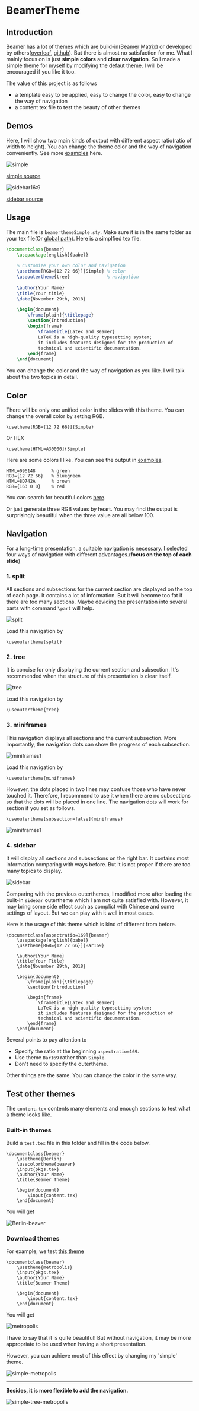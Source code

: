 # BeamerTheme

## Introduction

Beamer has a lot of themes which are build-in([Beamer Matrix](https://hartwork.org/beamer-theme-matrix/)) or developed by others([overleaf](https://www.overleaf.com/gallery/tagged/presentation), [github](https://github.com/martinbjeldbak/ultimate-beamer-theme-list)). But there is almost no satisfaction for me. What I mainly focus on is just **simple colors** and **clear navigation**. So I made a simple theme for myself by modifying the defaut theme. I will be encouraged if you like it too.

The value of this project is as follows

- a template easy to be applied, easy to change the color, easy to change the way of navigation
- a content tex file to test the beauty of other themes

## Demos

Here, I will show two main kinds of output with different aspect ratio(ratio of width to height). You can change the theme color and the way of navigation conveniently. See more [examples](examples) here.

![simple](imgs/simple_bluegreen.jpg)

[simple source](simple.tex)

![sidebar16:9](imgs/bar169_red.jpg)

[sidebar source](bar169.tex)

## Usage

The main file is `beamerthemeSimple.sty`. Make sure it is in the same folder as your tex file(Or [global path](https://tex.stackexchange.com/questions/1137/where-do-i-place-my-own-sty-or-cls-files-to-make-them-available-to-all-my-te/214080)). Here is a simplfied tex file.

```latex
\documentclass{beamer}
    \usepackage[english]{babel}
    
    % customize your own color and navigation
    \usetheme[RGB={12 72 66}]{Simple} % color
    \useoutertheme{tree}              % navigation
    
    \author{Your Name}
    \title{Your title}
    \date{November 29th, 2018}

    \begin{document}
        \frame[plain]{\titlepage}
        \section{Introduction}
        \begin{frame}
            \frametitle{Latex and Beamer}
            LaTeX is a high-quality typesetting system; 
            it includes features designed for the production of 
            technical and scientific documentation.
        \end{frame}
    \end{document}
```

You can change the color and the way of navigation as you like. I will talk about the two topics in detail.

## Color

There will be only one unified color in the slides with this theme. You can change the overall color by setting RGB.

```
\usetheme[RGB={12 72 66}]{Simple}
```

Or HEX

```
\usetheme[HTML=A30000]{Simple}
```

Here are some colors I like. You can see the output in [examples](examples).

```
HTML=096148      % green
RGB={12 72 66}   % bluegreen
HTML=8D742A      % brown
RGB={163 0 0}    % red
```
You can search for beautiful colors [here](http://nipponcolors.com). 

Or just generate three RGB values by heart. You may find the output is surprisingly beautiful when the three value are all below 100.


## Navigation

For a long-time presentation, a suitable navigation is necessary. I selected four ways of navigation with different advantages.(**focus on the top of each slide**)

### 1. split

All sections and subsections for the current section are displayed on the top of each page. It contains a lot of information. But it will become too fat if there are too many sections. Maybe deviding the presentation into several parts with command `\part` will help.

![split](imgs/split.PNG)

Load this navigation by

```
\useoutertheme{split}
```

### 2. tree

It is concise for only displaying the current section and subsection. It's recommended when the structure of this presentation is clear itself.

![tree](imgs/tree.PNG)

Load this navigation by

```
\useoutertheme{tree}
```

### 3. miniframes

This navigation displays all sections and the current subsection. More importantly, the navigation dots can show the progress of each subsection.

![miniframes1](imgs/miniframes1.PNG)

Load this navigation by

```
\useoutertheme{miniframes}
```

However, the dots placed in two lines may confuse those who have never touched it. Therefore, I recommend to use it when there are no subsections so that the dots will be placed in one line. The navigation dots will work for section if you set as follows.

```
\useoutertheme[subsection=false]{miniframes}
```

![miniframes1](imgs/miniframes2.PNG)


### 4. sidebar

It will display all sections and subsections on the right bar. It contains most information comparing with ways before. But it is not proper if there are too many topics to display.

![sidebar](imgs/sidebar.PNG)

Comparing with the previous outerthemes, I modified more after loading the built-in `sidebar` outertheme which I am not quite satisfied with. However, it may bring some side effect such as complict with Chinese and some settings of layout. But we can play with it well in most cases.

Here is the usage of this theme which is kind of different from before.

```
\documentclass[aspectratio=169]{beamer}
    \usepackage[english]{babel}
    \usetheme[RGB={12 72 66}]{Bar169}

    \author{Your Name}
    \title{Your Title}
    \date{November 29th, 2018}

    \begin{document}
        \frame[plain]{\titlepage}
        \section{Introduction}
        
        \begin{frame}
            \frametitle{Latex and Beamer}
            LaTeX is a high-quality typesetting system; 
            it includes features designed for the production of 
            technical and scientific documentation.
        \end{frame}
    \end{document}
```

Several points to pay attention to

- Specify the ratio at the beginning `aspectratio=169`.
- Use theme `Bar169` rather than `Simple`.
- Don't need to specify the outertheme.

Other things are the same. You can change the color in the same way.

## Test other themes

The `content.tex` contents many elements and enough sections to test what a theme looks like. 

### Built-in themes

Build a `test.tex` file in this folder and fill in the code below.
```
\documentclass{beamer}
    \usetheme{Berlin}
    \usecolortheme{beaver}
    \input{pkgs.tex}
    \author{Your Name}
    \title{Beamer Theme}

    \begin{document}
        \input{content.tex}
    \end{document}
```
You will get 

![Berlin-beaver](imgs/Berlin_beaver.jpg)

### Download themes

For example, we test [this theme](https://github.com/matze/mtheme)

```
\documentclass{beamer}
    \usetheme{metropolis}
    \input{pkgs.tex}
    \author{Your Name}
    \title{Beamer Theme}

    \begin{document}
        \input{content.tex}
    \end{document}
```

You will get 

![metropolis](imgs/metropolis.jpg)

I have to say that it is quite beautiful! But without navigation, it may be more appropriate to be used when having a short presentation.

However, you can achieve most of this effect by changing my 'simple' theme.

![simple-metropolis](imgs/simple_metropolis.jpg)

------------------

**Besides, it is more flexible to add the navigation.**

![simple-tree-metropolis](imgs/simple_tree_metropolis.jpg)